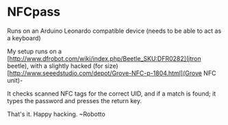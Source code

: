 # NFCpass
Runs on an Arduino Leonardo compatible device (needs to be able to act as a keyboard)

My setup runs on a [http://www.dfrobot.com/wiki/index.php/Beetle_SKU:DFR0282](jtron beetle), with a slightly hacked (for size) [http://www.seeedstudio.com/depot/Grove-NFC-p-1804.html](Grove NFC unit)-

It checks scanned NFC tags for the correct UID, and if a match is found; it types the password and presses the return key.

That's it. Happy hacking.
~Robotto
